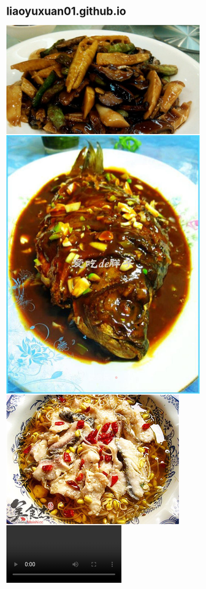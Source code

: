 # liaoyuxuan01.github.io
![tp1](https://github.com/liaoyuxuan01/liaoyuxuan01.github.io/blob/main/0eb30f2442a7d933c89591ad3d00c61373f08302ab90.jfif)
![tp2](https://github.com/liaoyuxuan01/liaoyuxuan01.github.io/blob/main/201102151525284.jfif)
![tp3](https://github.com/liaoyuxuan01/liaoyuxuan01.github.io/blob/main/476d961eaa23a32a9f0b473f119d6b45.jpg)
![sp1](https://github.com/liaoyuxuan01/liaoyuxuan01.github.io/blob/main/VID_20191231_200736.mp4)
